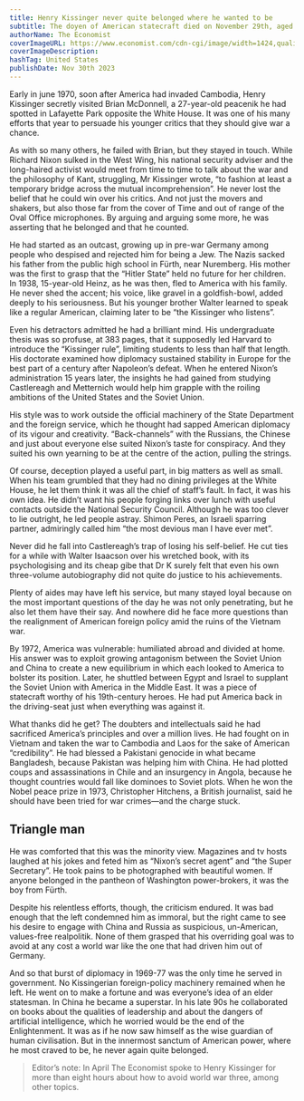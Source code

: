 ```yaml
---
title: Henry Kissinger never quite belonged where he wanted to be
subtitle: The doyen of American statecraft died on November 29th, aged 100
authorName: The Economist
coverImageURL: https://www.economist.com/cdn-cgi/image/width=1424,quality=80,format=auto/content-assets/images/20231202_USP006.jpg
coverImageDescription:  
hashTag: United States
publishDate: Nov 30th 2023
---
```


Early in june 1970, soon after America had invaded Cambodia, Henry Kissinger secretly visited Brian McDonnell, a 27-year-old peacenik he had spotted in Lafayette Park opposite the White House. It was one of his many efforts that year to persuade his younger critics that they should give war a chance.

As with so many others, he failed with Brian, but they stayed in touch. While Richard Nixon sulked in the West Wing, his national security adviser and the long-haired activist would meet from time to time to talk about the war and the philosophy of Kant, struggling, Mr Kissinger wrote, “to fashion at least a temporary bridge across the mutual incomprehension”. He never lost the belief that he could win over his critics. And not just the movers and shakers, but also those far from the cover of Time and out of range of the Oval Office microphones. By arguing and arguing some more, he was asserting that he belonged and that he counted.

He had started as an outcast, growing up in pre-war Germany among people who despised and rejected him for being a Jew. The Nazis sacked his father from the public high school in Fürth, near Nuremberg. His mother was the first to grasp that the “Hitler State” held no future for her children. In 1938, 15-year-old Heinz, as he was then, fled to America with his family. He never shed the accent; his voice, like gravel in a goldfish-bowl, added deeply to his seriousness. But his younger brother Walter learned to speak like a regular American, claiming later to be “the Kissinger who listens”.

Even his detractors admitted he had a brilliant mind. His undergraduate thesis was so profuse, at 383 pages, that it supposedly led Harvard to introduce the “Kissinger rule”, limiting students to less than half that length. His doctorate examined how diplomacy sustained stability in Europe for the best part of a century after Napoleon’s defeat. When he entered Nixon’s administration 15 years later, the insights he had gained from studying Castlereagh and Metternich would help him grapple with the roiling ambitions of the United States and the Soviet Union.

His style was to work outside the official machinery of the State Department and the foreign service, which he thought had sapped American diplomacy of its vigour and creativity. “Back-channels” with the Russians, the Chinese and just about everyone else suited Nixon’s taste for conspiracy. And they suited his own yearning to be at the centre of the action, pulling the strings.

Of course, deception played a useful part, in big matters as well as small. When his team grumbled that they had no dining privileges at the White House, he let them think it was all the chief of staff’s fault. In fact, it was his own idea. He didn’t want his people forging links over lunch with useful contacts outside the National Security Council. Although he was too clever to lie outright, he led people astray. Shimon Peres, an Israeli sparring partner, admiringly called him “the most devious man I have ever met”.

Never did he fall into Castlereagh’s trap of losing his self-belief. He cut ties for a while with Walter Isaacson over his wretched book, with its psychologising and its cheap gibe that Dr K surely felt that even his own three-volume autobiography did not quite do justice to his achievements.

Plenty of aides may have left his service, but many stayed loyal because on the most important questions of the day he was not only penetrating, but he also let them have their say. And nowhere did he face more questions than the realignment of American foreign policy amid the ruins of the Vietnam war.

By 1972, America was vulnerable: humiliated abroad and divided at home. His answer was to exploit growing antagonism between the Soviet Union and China to create a new equilibrium in which each looked to America to bolster its position. Later, he shuttled between Egypt and Israel to supplant the Soviet Union with America in the Middle East. It was a piece of statecraft worthy of his 19th-century heroes. He had put America back in the driving-seat just when everything was against it.

What thanks did he get? The doubters and intellectuals said he had sacrificed America’s principles and over a million lives. He had fought on in Vietnam and taken the war to Cambodia and Laos for the sake of American “credibility”. He had blessed a Pakistani genocide in what became Bangladesh, because Pakistan was helping him with China. He had plotted coups and assassinations in Chile and an insurgency in Angola, because he thought countries would fall like dominoes to Soviet plots. When he won the Nobel peace prize in 1973, Christopher Hitchens, a British journalist, said he should have been tried for war crimes—and the charge stuck.

## Triangle man
He was comforted that this was the minority view. Magazines and tv hosts laughed at his jokes and feted him as “Nixon’s secret agent” and “the Super Secretary”. He took pains to be photographed with beautiful women. If anyone belonged in the pantheon of Washington power-brokers, it was the boy from Fürth.

Despite his relentless efforts, though, the criticism endured. It was bad enough that the left condemned him as immoral, but the right came to see his desire to engage with China and Russia as suspicious, un-American, values-free realpolitik. None of them grasped that his overriding goal was to avoid at any cost a world war like the one that had driven him out of Germany.

And so that burst of diplomacy in 1969-77 was the only time he served in government. No Kissingerian foreign-policy machinery remained when he left. He went on to make a fortune and was everyone’s idea of an elder statesman. In China he became a superstar. In his late 90s he collaborated on books about the qualities of leadership and about the dangers of artificial intelligence, which he worried would be the end of the Enlightenment. It was as if he now saw himself as the wise guardian of human civilisation. But in the innermost sanctum of American power, where he most craved to be, he never again quite belonged. 

> Editor’s note: In April The Economist spoke to Henry Kissinger for more than eight hours about how to avoid world war three, among other topics.